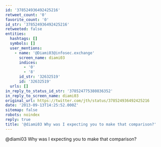```yaml
---
id: '378524936492425216'
retweet_count: '0'
favorite_count: '0'
id_str: '378524936492425216'
retweeted: false
entities:
  hashtags: []
  symbols: []
  user_mentions:
    - name: '@Diami03@infosec.exchange'
      screen_name: diami03
      indices:
        - '0'
        - '8'
      id_str: '32632519'
      id: '32632519'
  urls: []
in_reply_to_status_id_str: '378524775380836352'
in_reply_to_screen_name: diami03
original_url: https://twitter.com/jth/status/378524936492425216
date: '2013-09-13T14:25:52.000Z'
sitemap: false
robots: noindex
reply: true
title: '@diami03 Why was I expecting you to make that comparison?'
---
```


@diami03 Why was I expecting you to make that comparison?